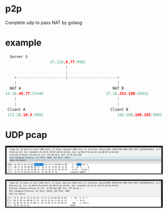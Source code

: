 # p2p
Complete udp to pass NAT by golang



# example

```go
  Server S
                    47.116.8.77:9981
                           |
                           |
    +----------------------|----------------------+
    |                                             |
  NAT A                                         NAT B
14.30.48.77:57449                            27.38.252.190:26932
    |                                             |
    |                                             |
 Client A                                      Client B
 172.20.10.3:9982                                 192.168.100.103:9982
```

# UDP pcap



![](https://raw.githubusercontent.com/cracker8090/imgbed/master/blogImg/20200831170342.png)



![](https://raw.githubusercontent.com/cracker8090/imgbed/master/blogImg/20200831170453.png)      

 